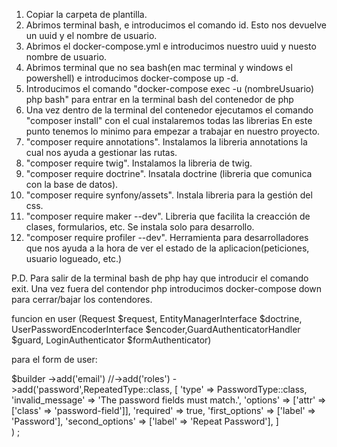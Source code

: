 1. Copiar la carpeta de plantilla.
2. Abrimos terminal bash, e introducimos el comando id. Esto nos devuelve un uuid y el nombre de usuario.
3. Abrimos el docker-compose.yml e introducimos nuestro uuid y nuesto nombre de usuario.
4. Abrimos terminal que no sea bash(en mac terminal y windows el powershell) e introducimos docker-compose up -d.
5. Introducimos el comando "docker-compose exec -u (nombreUsuario) php bash" para entrar en la terminal bash del contenedor de php
6. Una vez dentro de la terminal del contenedor ejecutamos el comando "composer install" con el cual instalaremos todas las librerias
En este punto tenemos lo minimo para empezar a trabajar en nuestro proyecto.
7. "composer require annotations". Instalamos la libreria annotations la cual nos ayuda a gestionar las rutas.
8. "composer require twig". Instalamos la libreria de twig.
9. "composer require doctrine". Insatala doctrine (libreria que comunica con la base de datos).
10. "composer require synfony/assets". Instala libreria para la gestión del css.
11. "composer require maker --dev". Libreria que facilita la creacción de clases, formularios, etc. Se instala solo para desarrollo.
12. "composer require profiler --dev". Herramienta para desarrolladores que nos ayuda a la hora de ver el estado de la aplicacion(peticiones, usuario logueado, etc.)

P.D. Para salir de la terminal bash de php hay que introducir el comando exit.
Una vez fuera del contendor php introducimos docker-compose down para cerrar/bajar los contendores.


funcion en user (Request $request, EntityManagerInterface $doctrine, UserPasswordEncoderInterface $encoder,GuardAuthenticatorHandler $guard, LoginAuthenticator $formAuthenticator)

para el form de user:

$builder
            ->add('email')
            //->add('roles')
            ->add('password',RepeatedType::class,
            [
                'type' => PasswordType::class,
                'invalid_message' => 'The password fields must match.',
                'options' => ['attr' => ['class' => 'password-field']],
                'required' => true,
                'first_options'  => ['label' => 'Password'],
                'second_options' => ['label' => 'Repeat Password'],
            ]       
            )
        ;


